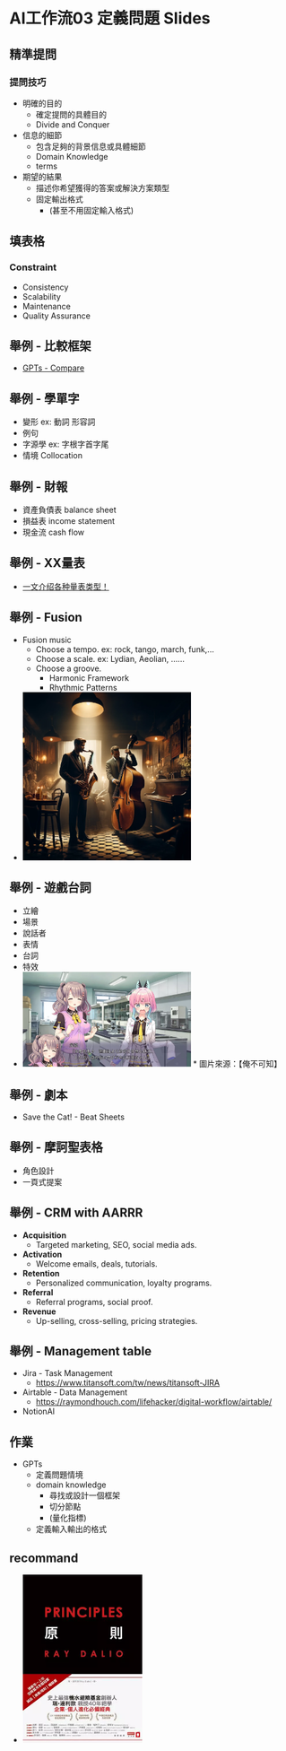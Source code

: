 # AI工作流03 定義問題 Slides

<div class="slide">

## 精準提問

### 提問技巧
* 明確的目的
  * 確定提問的具體目的
  * Divide and Conquer
* 信息的細節
  * 包含足夠的背景信息或具體細節
  * Domain Knowledge
  * terms
* 期望的結果
  * 描述你希望獲得的答案或解決方案類型
  * 固定輸出格式
    * (甚至不用固定輸入格式)

</div>

<div class="slide">

## 填表格

### Constraint
* Consistency
* Scalability
* Maintenance
* Quality Assurance

</div>

<div class="slide">

## 舉例 - 比較框架
* [GPTs - Compare](https://ai.posetmage.com/GPTs/Tool/Libra%20-%20Compare%20Feature/)

</div>

<div class="slide">

## 舉例 - 學單字
* 變形 ex: 動詞 形容詞
* 例句
* 字源學 ex: 字根字首字尾
* 情境 Collocation

</div>

<div class="slide">

## 舉例 - 財報
* 資產負債表 balance sheet
* 損益表 income statement
* 現金流 cash flow

</div>

<div class="slide">

## 舉例 - XX量表
* [一文介绍各种量表类型！](https://zhuanlan.zhihu.com/p/410919476)

</div>

<div class="slide">

## 舉例 - Fusion
* Fusion music
  * Choose a tempo. ex: rock, tango, march, funk,...
  * Choose a scale. ex: Lydian, Aeolian, ......
  * Choose a groove.
    * Harmonic Framework
    * Rhythmic Patterns
* <img src="./03/jazz.webp" width="300">

</div>

<div class="slide">

## 舉例 - 遊戲台詞
* 立繪
* 場景
* 說話者
* 表情
* 台詞
* 特效
* <img src="./03/galgame.webp" width="300">
  * 圖片來源：【俺不可知】

</div>


<div class="slide">

## 舉例 - 劇本
* Save the Cat! - Beat Sheets

</div>

<div class="slide">

## 舉例 - 摩訶聖表格
* 角色設計
* 一頁式提案

</div>

<div class="slide">

## 舉例 - CRM with AARRR
* **Acquisition**
  * Targeted marketing, SEO, social media ads.
* **Activation**
  * Welcome emails, deals, tutorials.
* **Retention**
  * Personalized communication, loyalty programs.
* **Referral**
  * Referral programs, social proof.
* **Revenue**
  * Up-selling, cross-selling, pricing strategies.
</div>


<div class="slide">

## 舉例 - Management table
* Jira - Task Management
  * https://www.titansoft.com/tw/news/titansoft-JIRA
* Airtable - Data Management 
  * https://raymondhouch.com/lifehacker/digital-workflow/airtable/
* NotionAI

</div>


<div class="slide">

## 作業
* GPTs
  * 定義問題情境
  * domain knowledge
    * 尋找或設計一個框架
    * 切分節點
    * (量化指標)
  * 定義輸入輸出的格式

## recommand
* <img src="./03/principles.webp" height="300">

</div>